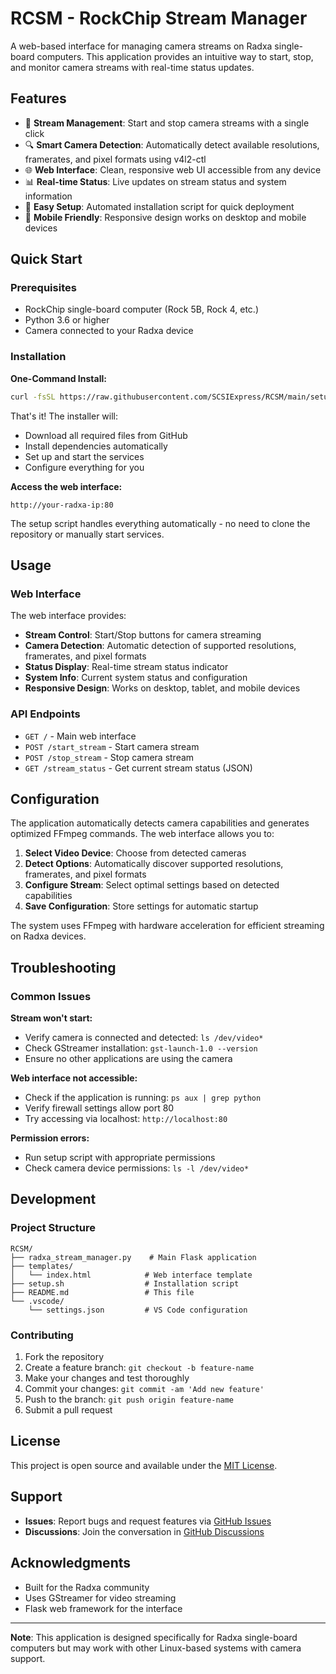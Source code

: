 # RCSM - RockChip Stream Manager

A web-based interface for managing camera streams on Radxa single-board computers. This application provides an intuitive way to start, stop, and monitor camera streams with real-time status updates.

## Features

- 🎥 **Stream Management**: Start and stop camera streams with a single click
- 🔍 **Smart Camera Detection**: Automatically detect available resolutions, framerates, and pixel formats using v4l2-ctl
- 🌐 **Web Interface**: Clean, responsive web UI accessible from any device
- 📊 **Real-time Status**: Live updates on stream status and system information
- 🔧 **Easy Setup**: Automated installation script for quick deployment
- 📱 **Mobile Friendly**: Responsive design works on desktop and mobile devices

## Quick Start

### Prerequisites

- RockChip single-board computer (Rock 5B, Rock 4, etc.)
- Python 3.6 or higher
- Camera connected to your Radxa device

### Installation

**One-Command Install:**
```bash
curl -fsSL https://raw.githubusercontent.com/SCSIExpress/RCSM/main/setup.sh | sudo bash
```

That's it! The installer will:
- Download all required files from GitHub
- Install dependencies automatically  
- Set up and start the services
- Configure everything for you

**Access the web interface:**
```
http://your-radxa-ip:80
```

The setup script handles everything automatically - no need to clone the repository or manually start services.

## Usage

### Web Interface

The web interface provides:

- **Stream Control**: Start/Stop buttons for camera streaming
- **Camera Detection**: Automatic detection of supported resolutions, framerates, and pixel formats
- **Status Display**: Real-time stream status indicator
- **System Info**: Current system status and configuration
- **Responsive Design**: Works on desktop, tablet, and mobile devices

### API Endpoints

- `GET /` - Main web interface
- `POST /start_stream` - Start camera stream
- `POST /stop_stream` - Stop camera stream
- `GET /stream_status` - Get current stream status (JSON)

## Configuration

The application automatically detects camera capabilities and generates optimized FFmpeg commands. The web interface allows you to:

1. **Select Video Device**: Choose from detected cameras
2. **Detect Options**: Automatically discover supported resolutions, framerates, and pixel formats
3. **Configure Stream**: Select optimal settings based on detected capabilities
4. **Save Configuration**: Store settings for automatic startup

The system uses FFmpeg with hardware acceleration for efficient streaming on Radxa devices.

## Troubleshooting

### Common Issues

**Stream won't start:**
- Verify camera is connected and detected: `ls /dev/video*`
- Check GStreamer installation: `gst-launch-1.0 --version`
- Ensure no other applications are using the camera

**Web interface not accessible:**
- Check if the application is running: `ps aux | grep python`
- Verify firewall settings allow port 80
- Try accessing via localhost: `http://localhost:80`

**Permission errors:**
- Run setup script with appropriate permissions
- Check camera device permissions: `ls -l /dev/video*`

## Development

### Project Structure

```
RCSM/
├── radxa_stream_manager.py    # Main Flask application
├── templates/
│   └── index.html            # Web interface template
├── setup.sh                  # Installation script
├── README.md                 # This file
└── .vscode/
    └── settings.json         # VS Code configuration
```

### Contributing

1. Fork the repository
2. Create a feature branch: `git checkout -b feature-name`
3. Make your changes and test thoroughly
4. Commit your changes: `git commit -am 'Add new feature'`
5. Push to the branch: `git push origin feature-name`
6. Submit a pull request

## License

This project is open source and available under the [MIT License](LICENSE).

## Support

- **Issues**: Report bugs and request features via [GitHub Issues](https://github.com/SCSIExpress/RCSM/issues)
- **Discussions**: Join the conversation in [GitHub Discussions](https://github.com/SCSIExpress/RCSM/discussions)

## Acknowledgments

- Built for the Radxa community
- Uses GStreamer for video streaming
- Flask web framework for the interface

---

**Note**: This application is designed specifically for Radxa single-board computers but may work with other Linux-based systems with camera support.